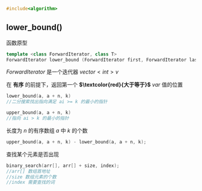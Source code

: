 ```c++
#include<algorithm>
```
## lower_bound()

函数原型
```c++
template <class ForwardIterator, class T>
ForwardIterator lower_bound (ForwardIterator first, ForwardIterator last,  const T& val);
```

$ForwardIterator$ 是一个迭代器 $vector<int> v$

在 **有序** 的前提下，返回第一个 **$\textcolor{red}{大于等于}$** $var$ 值的位置

```c++
lower_bound(a, a + n, k)
//二分搜索找出指向满足 ai >= k 的最小的指针
```

```cpp
upper_bound(a, a + n, k)
//指向 ai > k 的最小的指针
```

长度为 $n$ 的有序数组 $a$ 中 $k$ 的个数

```c++
upper_bound(a, a + n, k) - lower_bound(a, a + n, k);
```

查找某个元素是否出现
```c++
binary_search(arr[], arr[] + size, index);
//arr[] 数组首地址
//size 数组元素的个数
//index 需要查找的词
```

